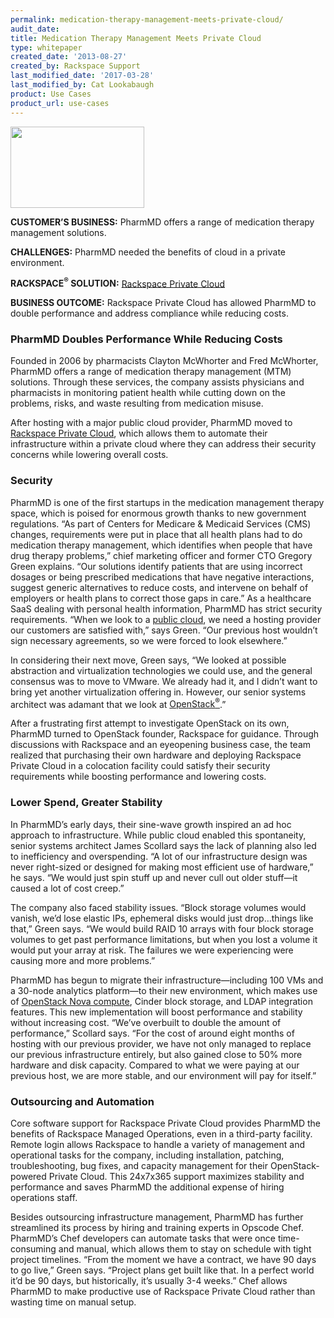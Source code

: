 ```yaml
---
permalink: medication-therapy-management-meets-private-cloud/
audit_date:
title: Medication Therapy Management Meets Private Cloud
type: whitepaper
created_date: '2013-08-27'
created_by: Rackspace Support
last_modified_date: '2017-03-28'
last_modified_by: Cat Lookabaugh
product: Use Cases
product_url: use-cases
---
```


<a href="http://www.pharmmd.com/">
   <img src="{% asset_path use-cases/medication-therapy-management-meets-private-cloud/pharmmd.png %}" width="214" height="130" />
</a>

**CUSTOMER’S BUSINESS:** PharmMD offers a range of medication therapy
management solutions.

**CHALLENGES:** PharmMD needed the benefits of cloud in a private environment.

**RACKSPACE<sup>&reg;</sup> SOLUTION:** [Rackspace Private
Cloud](http://www.rackspace.com/cloud/private/)

**BUSINESS OUTCOME:** Rackspace Private Cloud has allowed PharmMD to
double performance and address compliance while reducing costs.

### PharmMD Doubles Performance While Reducing Costs

Founded in 2006 by pharmacists Clayton McWhorter and Fred McWhorter,
PharmMD offers a range of medication therapy management (MTM) solutions.
Through these services, the company assists physicians and pharmacists
in monitoring patient health while cutting down on the problems, risks,
and waste resulting from medication misuse.

After hosting with a major public cloud provider, PharmMD moved to
[Rackspace Private Cloud](http://www.rackspace.com/cloud/private/),
which allows them to automate their infrastructure within a private
cloud where they can address their security concerns while lowering
overall costs.

### Security

PharmMD is one of the first startups in the medication management
therapy space, which is poised for enormous growth thanks to new
government regulations. “As part of Centers for Medicare & Medicaid
Services (CMS) changes, requirements were put in place that all health
plans had to do medication therapy management, which identifies when
people that have drug therapy problems,” chief marketing officer and
former CTO Gregory Green explains. “Our solutions identify patients that
are using incorrect dosages or being prescribed medications that have
negative interactions, suggest generic alternatives to reduce costs, and
intervene on behalf of employers or health plans to correct those gaps
in care.” As a healthcare SaaS dealing with personal health information,
PharmMD has strict security requirements. “When we look to a [public
cloud](http://www.rackspace.com/cloud/public), we need a hosting
provider our customers are satisfied with,” says Green. “Our previous
host wouldn’t sign necessary agreements, so we were forced to look
elsewhere.”

In considering their next move, Green says, “We looked at possible
abstraction and virtualization technologies we could use, and the
general consensus was to move to VMware. We already had it, and I didn’t
want to bring yet another virtualization offering in. However, our
senior systems architect was adamant that we look at
[OpenStack<sup>&reg;</sup>](http://www.rackspace.com/cloud/openstack/).”

After a frustrating first attempt to investigate OpenStack on its
own, PharmMD turned to OpenStack founder, Rackspace for guidance.
Through discussions with Rackspace and an eyeopening business case, the
team realized that purchasing their own hardware and deploying Rackspace
Private Cloud in a colocation facility could satisfy their security
requirements while boosting performance and lowering costs.

### Lower Spend, Greater Stability

In PharmMD’s early days, their sine-wave growth inspired an ad hoc
approach to infrastructure. While public cloud enabled this spontaneity,
senior systems architect James Scollard says the lack of planning also
led to inefficiency and overspending. “A lot of our infrastructure
design was never right-sized or designed for making most efficient use
of hardware,” he says. “We would just spin stuff up and never cull out
older stuff—it caused a lot of cost creep.”

The company also faced stability issues. “Block storage volumes would
vanish, we’d lose elastic IPs, ephemeral disks would just drop…things
like that,” Green says. “We would build RAID 10 arrays with four block
storage volumes to get past performance limitations, but when you lost a
volume it would put your array at risk. The failures we were
experiencing were causing more and more problems.”

PharmMD has begun to migrate their infrastructure—including 100 VMs and
a 30-node analytics platform—to their new environment, which makes use
of [OpenStack Nova
compute](http://docs.rackspace.com/servers/api/v2/cn-gettingstarted/content/novaclient.html),
Cinder block storage, and LDAP integration features. This new
implementation will boost performance and stability without increasing
cost. “We’ve overbuilt to double the amount of performance,” Scollard
says. “For the cost of around eight months of hosting with our previous
provider, we have not only managed to replace our previous
infrastructure entirely, but also gained close to 50% more hardware and
disk capacity. Compared to what we were paying at our previous host, we
are more stable, and our environment will pay for itself.”

### Outsourcing and Automation

Core software support for Rackspace Private Cloud provides PharmMD the
benefits of Rackspace Managed Operations, even in a third-party
facility. Remote login allows Rackspace to handle a variety of
management and operational tasks for the company, including
installation, patching, troubleshooting, bug fixes, and capacity
management for their OpenStack-powered Private Cloud. This 24x7x365
support maximizes stability and performance and saves PharmMD the
additional expense of hiring operations staff.

Besides outsourcing infrastructure management, PharmMD has further
streamlined its process by hiring and training experts in Opscode Chef.
PharmMD’s Chef developers can automate tasks that were once
time-consuming and manual, which allows them to stay on schedule with
tight project timelines. “From the moment we have a contract, we have 90
days to go live,” Green says. “Project plans get built like that. In a
perfect world it’d be 90 days, but historically, it’s usually 3-4
weeks.” Chef allows PharmMD to make productive use of Rackspace Private
Cloud rather than wasting time on manual setup.
